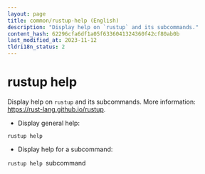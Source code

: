 ```yaml
---
layout: page
title: common/rustup-help (English)
description: "Display help on `rustup` and its subcommands."
content_hash: 62296cfa6df1a05f6336041324360f42cf80ab0b
last_modified_at: 2023-11-12
tldri18n_status: 2
---
```

# rustup help

Display help on `rustup` and its subcommands.
More information: <https://rust-lang.github.io/rustup>.

- Display general help:

`rustup help`

- Display help for a subcommand:

`rustup help `<span class="tldr-var badge badge-pill bg-dark-lm bg-white-dm text-white-lm text-dark-dm font-weight-bold">subcommand</span>
